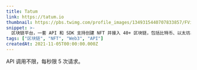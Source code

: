 ```yaml
---
title: Tatum
link: https://tatum.io
thumbnail: https://pbs.twimg.com/profile_images/1349315440707833857/FVio6cQy_400x400.png
snippet: >-
  区块链平台，一套 API 和 SDK 支持创建 NFT 并接入 40+ 区块链，包括比特币、以太坊、Polygon、Algorand、Flow、Celo 等。
tags: ["区块链", "NFT", "Web3", "API"]
createdAt: 2021-11-05T00:00:00.000Z
---
```

API 调用不限，每秒限 5 次请求。